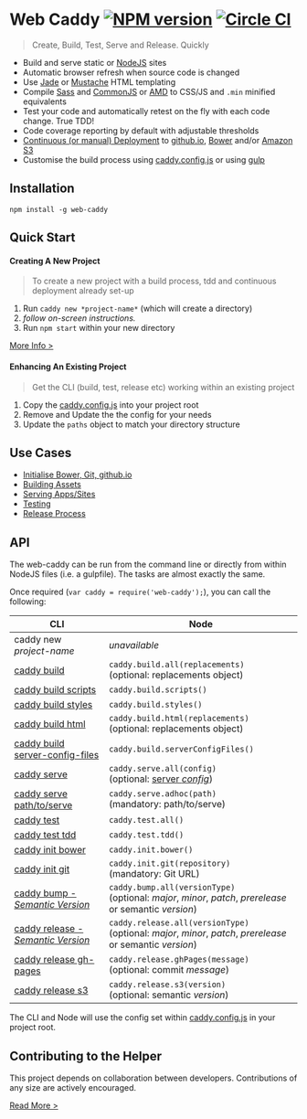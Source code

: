 Web Caddy [![NPM version](http://img.shields.io/npm/v/web-caddy.svg)](https://www.npmjs.org/package/web-caddy) [![Circle CI](https://circleci.com/gh/peter-mouland/web-caddy/tree/master.svg?style=svg)](https://circleci.com/gh/peter-mouland/web-caddy/tree/master)
========================
> Create, Build, Test, Serve and Release. Quickly

 * Build and serve static or [NodeJS](http://en.wikipedia.org/wiki/Node.js) sites
 * Automatic browser refresh when source code is changed
 * Use [Jade](http://jade-lang.com) or [Mustache](https://mustache.github.io) HTML templating
 * Compile [Sass](http://en.wikipedia.org/wiki/Sass_(stylesheet_language)) and [CommonJS](http://en.wikipedia.org/wiki/CommonJS) or [AMD](http://en.wikipedia.org/wiki/Asynchronous_module_definition) to CSS/JS and `.min` minified equivalents 
 * Test your code and automatically retest on the fly with each code change. True TDD!
 * Code coverage reporting by default with adjustable thresholds
 * [Continuous (or manual) Deployment](docs/RELEASE.md) to [github.io](https://pages.github.com), [Bower](http://bower.io) and/or [Amazon S3](http://en.wikipedia.org/wiki/Amazon_S3)
 * Customise the build process using [caddy.config.js](boilerplate/caddy.config.js) or using [gulp](examples/gulpfile.js)

## Installation

`npm install -g web-caddy`

## Quick Start

#### Creating A New Project

> To create a new project with a build process, tdd and continuous deployment already set-up

1. Run `caddy new *project-name*` (which will create a directory)
2. *follow on-screen instructions.*
3. Run `npm start` within your new directory

[More Info >](INITIALISING.md)

#### Enhancing An Existing Project

> Get the CLI (build, test, release etc) working within an existing project

1. Copy the [caddy.config.js](boilerplate/caddy.config.js) into your project root
2. Remove and Update the the config for your needs
3. Update the `paths` object to match your directory structure

## Use Cases

 * [Initialise Bower, Git, github.io](docs/INITIALISING.md)
 * [Building Assets](docs/BUILD.md)
 * [Serving Apps/Sites](docs/SERVE.md)
 * [Testing](docs/TEST.md)
 * [Release Process](docs/RELEASE.md)

## API

The web-caddy can be run from the command line or directly from within NodeJS files (i.e. a gulpfile).  The tasks are almost exactly the same.

Once required (`var caddy = require('web-caddy');`), you can call the following:

CLI | Node
--- | ----
caddy new *project-name* | *unavailable*
[caddy build](docs/BUILD.md) | `caddy.build.all(replacements)`<br> (optional: replacements object)
[caddy build scripts](docs/BUILD.md#scripts) | `caddy.build.scripts()`
[caddy build styles](docs/BUILD.md#styles) | `caddy.build.styles()`
[caddy build html](docs/BUILD.md#html) | `caddy.build.html(replacements)` <br>(optional: replacements object)
[caddy build server-config-files](docs/BUILD.md#server-config-files) | `caddy.build.serverConfigFiles()`
[caddy serve](docs/SERVE.md) | `caddy.serve.all(config)` <br>(optional: [server *config*](API.md#serve))
[caddy serve path/to/serve](docs/SERVE.md#adhoc-pages) | `caddy.serve.adhoc(path)` <br>(mandatory: path/to/serve)
[caddy test](docs/TEST.md#testing) | `caddy.test.all()`
[caddy test tdd](docs/TEST.md#tdd) | `caddy.test.tdd()`
[caddy init bower](docs/INITIALISING.md#bower) | `caddy.init.bower()`
[caddy init git](docs/INITIALISING.md#remote-git-repository) | `caddy.init.git(repository)` <br>(mandatory: Git URL)
[caddy bump -*Semantic Version*](docs/RELEASE.md#bump-the-version) | `caddy.bump.all(versionType)` <br>(optional: *major*, *minor*, *patch*, *prerelease* or semantic *version*)
[caddy release -*Semantic Version*](docs/RELEASE.md#manual-deployment) | `caddy.release.all(versionType)` <br>(optional: *major*, *minor*, *patch*, *prerelease* or semantic *version*)
[caddy release gh-pages](docs/RELEASE.md#deploying-to-github.io) | `caddy.release.ghPages(message)` <br>(optional: commit *message*)
[caddy release s3](docs/RELEASE.md#deploying-to-amazon-s3) | `caddy.release.s3(version)` <br>(optional: semantic *version*)

The CLI and Node will use the config set within [caddy.config.js](boilerplate/caddy.config.js) in your project root.

## Contributing to the Helper

This project depends on collaboration between developers. Contributions of any size are actively encouraged.

[Read More >](CONTRIBUTING.md)
